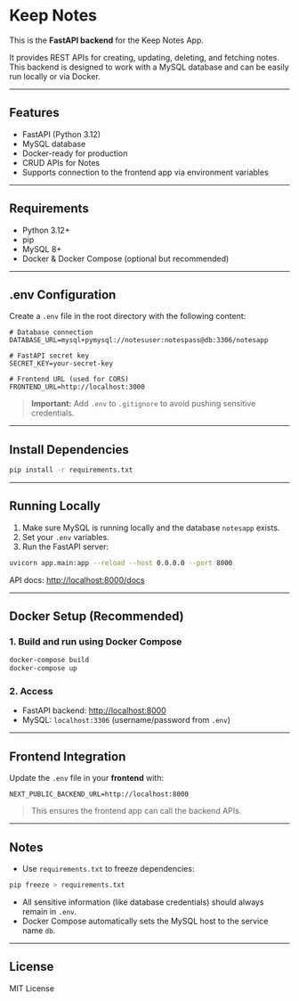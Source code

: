 # Keep Notes

This is the **FastAPI backend** for the Keep Notes App.

It provides REST APIs for creating, updating, deleting, and fetching notes. This backend is designed to work with a MySQL database and can be easily run locally or via Docker.

---

## Features

* FastAPI (Python 3.12)
* MySQL database
* Docker-ready for production
* CRUD APIs for Notes
* Supports connection to the frontend app via environment variables

---

## Requirements

* Python 3.12+
* pip
* MySQL 8+
* Docker & Docker Compose (optional but recommended)

---

## .env Configuration

Create a `.env` file in the root directory with the following content:

```env
# Database connection
DATABASE_URL=mysql+pymysql://notesuser:notespass@db:3306/notesapp

# FastAPI secret key
SECRET_KEY=your-secret-key

# Frontend URL (used for CORS)
FRONTEND_URL=http://localhost:3000
```

> **Important:** Add `.env` to `.gitignore` to avoid pushing sensitive credentials.

---

## Install Dependencies

```bash
pip install -r requirements.txt
```

---

## Running Locally

1. Make sure MySQL is running locally and the database `notesapp` exists.
2. Set your `.env` variables.
3. Run the FastAPI server:

```bash
uvicorn app.main:app --reload --host 0.0.0.0 --port 8000
```

API docs: [http://localhost:8000/docs](http://localhost:8000/docs)

---

## Docker Setup (Recommended)

### 1. Build and run using Docker Compose

```bash
docker-compose build
docker-compose up
```

### 2. Access

* FastAPI backend: [http://localhost:8000](http://localhost:8000)
* MySQL: `localhost:3306` (username/password from `.env`)

---

## Frontend Integration

Update the `.env` file in your **frontend** with:

```env
NEXT_PUBLIC_BACKEND_URL=http://localhost:8000
```

> This ensures the frontend app can call the backend APIs.

---

## Notes

* Use `requirements.txt` to freeze dependencies:

```bash
pip freeze > requirements.txt
```

* All sensitive information (like database credentials) should always remain in `.env`.
* Docker Compose automatically sets the MySQL host to the service name `db`.

---

## License

MIT License
